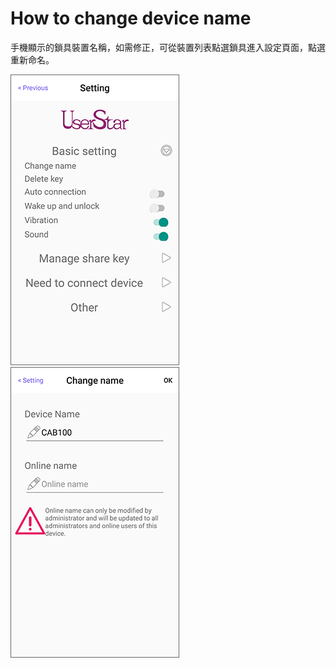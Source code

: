 # How to change device name

手機顯示的鎖具裝置名稱，如需修正，可從裝置列表點選鎖具進入設定頁面，點選重新命名。

![](../.gitbook/assets/screenshot_2019-11-18-11-42-27-094_com.userstar.phonekey.png) ![](../.gitbook/assets/screenshot_2019-11-18-11-42-38-907_com.userstar.phonekey.png)

